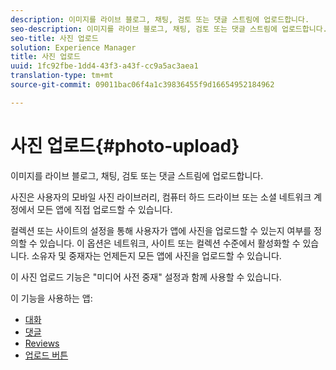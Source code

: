 ```yaml
---
description: 이미지를 라이브 블로그, 채팅, 검토 또는 댓글 스트림에 업로드합니다.
seo-description: 이미지를 라이브 블로그, 채팅, 검토 또는 댓글 스트림에 업로드합니다.
seo-title: 사진 업로드
solution: Experience Manager
title: 사진 업로드
uuid: 1fc92fbe-1dd4-43f3-a43f-cc9a5ac3aea1
translation-type: tm+mt
source-git-commit: 09011bac06f4a1c39836455f9d16654952184962

---
```



# 사진 업로드{#photo-upload}

이미지를 라이브 블로그, 채팅, 검토 또는 댓글 스트림에 업로드합니다.

사진은 사용자의 모바일 사진 라이브러리, 컴퓨터 하드 드라이브 또는 소셜 네트워크 계정에서 모든 앱에 직접 업로드할 수 있습니다.

컬렉션 또는 사이트의 설정을 통해 사용자가 앱에 사진을 업로드할 수 있는지 여부를 정의할 수 있습니다. 이 옵션은 네트워크, 사이트 또는 컬렉션 수준에서 활성화할 수 있습니다. 소유자 및 중재자는 언제든지 모든 앱에 사진을 업로드할 수 있습니다.

이 사진 업로드 기능은 "미디어 사전 중재" 설정과 함께 사용할 수 있습니다.

이 기능을 사용하는 앱:

* [대화](/help/using/c-about-apps/c-chat-app/c-chat-app.md#c_chat_app)
* [댓글](/help/using/c-about-apps/c-comments/c-comments.md)
* [Reviews](/help/using/c-about-apps/c-reviews-app/c-reviews-app.md#c_reviews_app)
* [업로드 버튼](/help/using/c-about-apps/c-upload-button-app/c-upload-button-app.md#c_upload_button_app)

